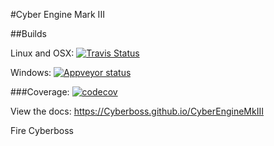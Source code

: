 #Cyber Engine Mark III

##Builds

Linux and OSX: [![Travis Status](https://travis-ci.org/Cyberboss/CyberEngineMkIII.svg?branch=dev)](https://travis-ci.org/Cyberboss/CyberEngineMkIII)

Windows: [![Appveyor status](https://ci.appveyor.com/api/projects/status/t1v09ecxibp80rru/branch/dev?svg=true)](https://ci.appveyor.com/project/Cyberboss/cyberenginemkiii/branch/dev)

###Coverage: [![codecov](https://codecov.io/gh/Cyberboss/CyberEngineMkIII/branch/dev/graph/badge.svg)](https://codecov.io/gh/Cyberboss/CyberEngineMkIII)

View the docs: https://Cyberboss.github.io/CyberEngineMkIII

Fire Cyberboss
